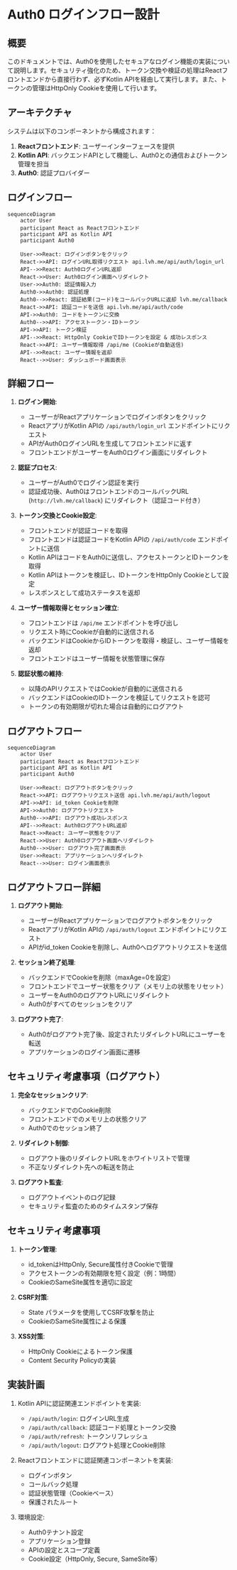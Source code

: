 # Auth0 ログインフロー設計

## 概要

このドキュメントでは、Auth0を使用したセキュアなログイン機能の実装について説明します。セキュリティ強化のため、トークン交換や検証の処理はReactフロントエンドから直接行わず、必ずKotlin APIを経由して実行します。また、トークンの管理はHttpOnly Cookieを使用して行います。

## アーキテクチャ

システムは以下のコンポーネントから構成されます：

1. **Reactフロントエンド**: ユーザーインターフェースを提供
2. **Kotlin API**: バックエンドAPIとして機能し、Auth0との通信およびトークン管理を担当
3. **Auth0**: 認証プロバイダー

## ログインフロー

```mermaid
sequenceDiagram
    actor User
    participant React as Reactフロントエンド
    participant API as Kotlin API
    participant Auth0
    
    User->>React: ログインボタンをクリック
    React->>API: ログインURL取得リクエスト api.lvh.me/api/auth/login_url
    API-->>React: Auth0ログインURL返却
    React->>User: Auth0ログイン画面へリダイレクト
    User->>Auth0: 認証情報入力
    Auth0->>Auth0: 認証処理
    Auth0-->>React: 認証結果(コード)をコールバックURLに返却 lvh.me/callback
    React->>API: 認証コードを送信 api.lvh.me/api/auth/code
    API->>Auth0: コードをトークンに交換
    Auth0-->>API: アクセストークン・IDトークン
    API->>API: トークン検証
    API-->>React: HttpOnly CookieでIDトークンを設定 & 成功レスポンス
    React->>API: ユーザー情報取得 /api/me (Cookieが自動送信)
    API-->>React: ユーザー情報を返却
    React-->>User: ダッシュボード画面表示
```

## 詳細フロー

1. **ログイン開始**:
   - ユーザーがReactアプリケーションでログインボタンをクリック
   - ReactアプリがKotlin APIの `/api/auth/login_url` エンドポイントにリクエスト
   - APIがAuth0ログインURLを生成してフロントエンドに返す
   - フロントエンドがユーザーをAuth0ログイン画面にリダイレクト

2. **認証プロセス**:
   - ユーザーがAuth0でログイン認証を実行
   - 認証成功後、Auth0はフロントエンドのコールバックURL (`http://lvh.me/callback`) にリダイレクト（認証コード付き）

3. **トークン交換とCookie設定**:
   - フロントエンドが認証コードを取得
   - フロントエンドは認証コードをKotlin APIの `/api/auth/code` エンドポイントに送信
   - Kotlin APIはコードをAuth0に送信し、アクセストークンとIDトークンを取得
   - Kotlin APIはトークンを検証し、IDトークンをHttpOnly Cookieとして設定
   - レスポンスとして成功ステータスを返却

4. **ユーザー情報取得とセッション確立**:
   - フロントエンドは `/api/me` エンドポイントを呼び出し
   - リクエスト時にCookieが自動的に送信される
   - バックエンドはCookieからIDトークンを取得・検証し、ユーザー情報を返却
   - フロントエンドはユーザー情報を状態管理に保存

5. **認証状態の維持**:
   - 以降のAPIリクエストではCookieが自動的に送信される
   - バックエンドはCookieのIDトークンを検証してリクエストを認可
   - トークンの有効期限が切れた場合は自動的にログアウト

## ログアウトフロー

```mermaid
sequenceDiagram
    actor User
    participant React as Reactフロントエンド
    participant API as Kotlin API
    participant Auth0
    
    User->>React: ログアウトボタンをクリック
    React->>API: ログアウトリクエスト送信 api.lvh.me/api/auth/logout
    API->>API: id_token Cookieを削除
    API->>Auth0: ログアウトリクエスト
    Auth0-->>API: ログアウト成功レスポンス
    API-->>React: Auth0ログアウトURL返却
    React->>React: ユーザー状態をクリア
    React->>User: Auth0ログアウト画面へリダイレクト
    Auth0-->>User: ログアウト完了画面表示
    User->>React: アプリケーションへリダイレクト
    React-->>User: ログイン画面表示
```

## ログアウトフロー詳細

1. **ログアウト開始**:
   - ユーザーがReactアプリケーションでログアウトボタンをクリック
   - ReactアプリがKotlin APIの `/api/auth/logout` エンドポイントにリクエスト
   - APIがid_token Cookieを削除し、Auth0へログアウトリクエストを送信

2. **セッション終了処理**:
   - バックエンドでCookieを削除（maxAge=0を設定）
   - フロントエンドでユーザー状態をクリア（メモリ上の状態をリセット）
   - ユーザーをAuth0のログアウトURLにリダイレクト
   - Auth0がすべてのセッションをクリア

3. **ログアウト完了**:
   - Auth0がログアウト完了後、設定されたリダイレクトURLにユーザーを転送
   - アプリケーションのログイン画面に遷移

## セキュリティ考慮事項（ログアウト）

1. **完全なセッションクリア**:
   - バックエンドでのCookie削除
   - フロントエンドでのメモリ上の状態クリア
   - Auth0でのセッション終了

2. **リダイレクト制御**:
   - ログアウト後のリダイレクトURLをホワイトリストで管理
   - 不正なリダイレクト先への転送を防止

3. **ログアウト監査**:
   - ログアウトイベントのログ記録
   - セキュリティ監査のためのタイムスタンプ保存

## セキュリティ考慮事項

1. **トークン管理**:
   - id_tokenはHttpOnly, Secure属性付きCookieで管理
   - アクセストークンの有効期限を短く設定（例：1時間）
   - CookieのSameSite属性を適切に設定

2. **CSRF対策**:
   - State パラメータを使用してCSRF攻撃を防止
   - CookieのSameSite属性による保護

3. **XSS対策**:
   - HttpOnly Cookieによるトークン保護
   - Content Security Policyの実装

## 実装計画

1. Kotlin APIに認証関連エンドポイントを実装:
   - `/api/auth/login`: ログインURL生成
   - `/api/auth/callback`: 認証コード処理とトークン交換
   - `/api/auth/refresh`: トークンリフレッシュ
   - `/api/auth/logout`: ログアウト処理とCookie削除

2. Reactフロントエンドに認証関連コンポーネントを実装:
   - ログインボタン
   - コールバック処理
   - 認証状態管理（Cookieベース）
   - 保護されたルート

3. 環境設定:
   - Auth0テナント設定
   - アプリケーション登録
   - APIの設定とスコープ定義
   - Cookie設定（HttpOnly, Secure, SameSite等） 